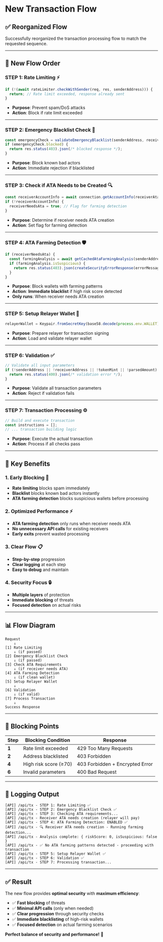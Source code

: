 # New Transaction Flow

## ✅ Reorganized Flow

Successfully reorganized the transaction processing flow to match the requested sequence.

---

## 🔄 New Flow Order

### **STEP 1: Rate Limiting** ⚡
```typescript
if (!(await rateLimiter.checkWithSender(req, res, senderAddress))) {
  return; // Rate limit exceeded, response already sent
}
```
- **Purpose**: Prevent spam/DoS attacks
- **Action**: Block if rate limit exceeded

---

### **STEP 2: Emergency Blacklist Check** 🚫
```typescript
const emergencyCheck = validateEmergencyBlacklist(senderAddress, receiverAddress);
if (emergencyCheck.blocked) {
  return res.status(403).json(/* blocked response */);
}
```
- **Purpose**: Block known bad actors
- **Action**: Immediate rejection if blacklisted

---

### **STEP 3: Check if ATA Needs to be Created** 🔍
```typescript
const receiverAccountInfo = await connection.getAccountInfo(receiverAta);
if (!receiverAccountInfo) {
  receiverNeedsAta = true; // Flag for farming detection
}
```
- **Purpose**: Determine if receiver needs ATA creation
- **Action**: Set flag for farming detection

---

### **STEP 4: ATA Farming Detection** 🛡️
```typescript
if (receiverNeedsAta) {
  const farmingAnalysis = await getCachedAtaFarmingAnalysis(senderAddress);
  if (farmingAnalysis.isSuspicious) {
    return res.status(403).json(createSecurityErrorResponse(errorMessage));
  }
}
```
- **Purpose**: Block wallets with farming patterns
- **Action**: **Immediate blacklist** if high risk score detected
- **Only runs**: When receiver needs ATA creation

---

### **STEP 5: Setup Relayer Wallet** 🔑
```typescript
relayerWallet = Keypair.fromSecretKey(base58.decode(process.env.WALLET));
```
- **Purpose**: Prepare relayer for transaction signing
- **Action**: Load and validate relayer wallet

---

### **STEP 6: Validation** ✅
```typescript
// Validate all input parameters
if (!senderAddress || !receiverAddress || !tokenMint || !parsedAmount) {
  return res.status(400).json(/* validation error */);
}
```
- **Purpose**: Validate all transaction parameters
- **Action**: Reject if validation fails

---

### **STEP 7: Transaction Processing** ⚙️
```typescript
// Build and execute transaction
const instructions = [];
// ... transaction building logic
```
- **Purpose**: Execute the actual transaction
- **Action**: Process if all checks pass

---

## 🎯 Key Benefits

### **1. Early Blocking** 🚨
- **Rate limiting** blocks spam immediately
- **Blacklist** blocks known bad actors instantly
- **ATA farming detection** blocks suspicious wallets before processing

### **2. Optimized Performance** ⚡
- **ATA farming detection** only runs when receiver needs ATA
- **No unnecessary API calls** for existing receivers
- **Early exits** prevent wasted processing

### **3. Clear Flow** 📋
- **Step-by-step** progression
- **Clear logging** at each step
- **Easy to debug** and maintain

### **4. Security Focus** 🔒
- **Multiple layers** of protection
- **Immediate blocking** of threats
- **Focused detection** on actual risks

---

## 📊 Flow Diagram

```
Request
    ↓
[1] Rate Limiting
    ↓ (if passed)
[2] Emergency Blacklist Check
    ↓ (if passed)
[3] Check ATA Requirements
    ↓ (if receiver needs ATA)
[4] ATA Farming Detection
    ↓ (if clean wallet)
[5] Setup Relayer Wallet
    ↓
[6] Validation
    ↓ (if valid)
[7] Process Transaction
    ↓
Success Response
```

---

## 🚨 Blocking Points

| Step | Blocking Condition | Response |
|------|-------------------|----------|
| **1** | Rate limit exceeded | 429 Too Many Requests |
| **2** | Address blacklisted | 403 Forbidden |
| **4** | High risk score (≥70) | 403 Forbidden + Encrypted Error |
| **6** | Invalid parameters | 400 Bad Request |

---

## 📝 Logging Output

```
[API] /api/tx - STEP 1: Rate Limiting ✅
[API] /api/tx - STEP 2: Emergency Blacklist Check ✅
[API] /api/tx - STEP 3: Checking ATA requirements...
[API] /api/tx - Receiver ATA needs creation (relayer will pay)
[API] /api/tx - STEP 4: ATA Farming Detection: ENABLED ✅
[API] /api/tx - 🔍 Receiver ATA needs creation - Running farming detection...
[API] /api/tx - Analysis complete: { riskScore: 0, isSuspicious: false }
[API] /api/tx - ✅ No ATA farming patterns detected - proceeding with transaction
[API] /api/tx - STEP 5: Setup Relayer Wallet ✅
[API] /api/tx - STEP 6: Validation ✅
[API] /api/tx - STEP 7: Processing transaction...
```

---

## ✅ Result

The new flow provides **optimal security** with **maximum efficiency**:

- ✅ **Fast blocking** of threats
- ✅ **Minimal API calls** (only when needed)
- ✅ **Clear progression** through security checks
- ✅ **Immediate blacklisting** of high-risk wallets
- ✅ **Focused detection** on actual farming scenarios

**Perfect balance of security and performance!** 🎯

